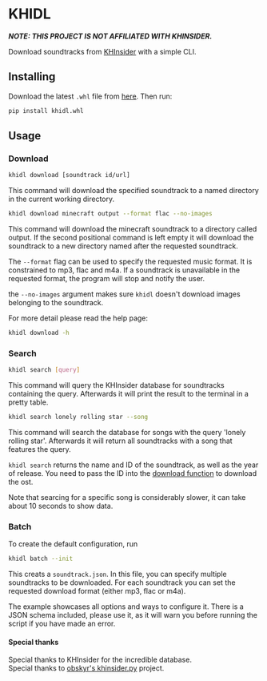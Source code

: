 # KHIDL

***NOTE: THIS PROJECT IS NOT AFFILIATED WITH KHINSIDER.***

Download soundtracks from [KHInsider](https://downloads.khinsider.com)
with a simple CLI.

## Installing

Download the latest `.whl` file from [here](https://github.com/qweri0p/khidl/releases).
Then run:

```sh
pip install khidl.whl
```

## Usage

### Download

```sh
khidl download [soundtrack id/url]
```

This command will download the specified soundtrack to a named directory
in the current working directory.

```sh
khidl download minecraft output --format flac --no-images
```

This command will download the minecraft soundtrack to a directory called output.
If the second positional command is left empty it will download the soundtrack
to a new directory named after the requested soundtrack.

The `--format` flag can be used to specify the requested music format.
It is constrained to mp3, flac and m4a.
If a soundtrack is unavailable in the requested format,
the program will stop and notify the user.

the `--no-images` argument makes sure `khidl` doesn't download images
belonging to the soundtrack.

For more detail please read the help page:

```sh
khidl download -h
```

### Search

```sh
khidl search [query]
```

This command will query the KHInsider database for soundtracks containing the query.
Afterwards it will print the result to the terminal in a pretty table.

```sh
khidl search lonely rolling star --song
```

This command will search the database for songs with the query 'lonely rolling star'.
Afterwards it will return all soundtracks with a song that features the query.

`khidl search` returns the name and ID of the soundtrack,
as well as the year of release.
You need to pass the ID into the [download function](#download)
to download the ost.

Note that searcing for a specific song is considerably slower,
it can take about 10 seconds to show data.

### Batch

To create the default configuration, run

```sh
khidl batch --init
```

This creats a `soundtrack.json`. In this file,
you can specify multiple soundtracks to be downloaded.
For each soundtrack you can set the requested download format
(either mp3, flac or m4a).

The example showcases all options and ways to configure it.
There is a JSON schema included, please use it,
as it will warn you before running the script if you have made an error.

#### Special thanks

Special thanks to KHInsider for the incredible database.  
Special thanks to [obskyr's khinsider.py](https://github.com/obskyr/khinsider) project.
